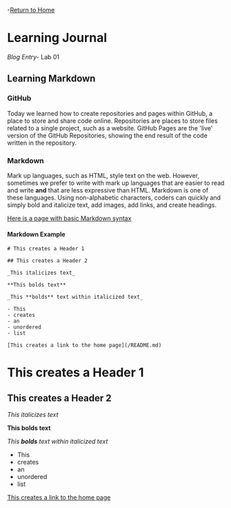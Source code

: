 -[Return to Home](/README.md)

# Learning Journal
*Blog Entry-* Lab 01

## Learning Markdown

### GitHub
Today we learned how to create repositories and pages within GitHub, a place to store and share code online.  Repositories are places to store files related to a single project, such as a website.  GitHub Pages are the 'live' version of the GitHub Repositories, showing the end result of the code written in the repository.

### Markdown

Mark up languages, such as HTML, style text on the web.  However, sometimes we prefer to write with mark up languages that are easier to read and write **and** that are less expressive than HTML.  Markdown is one of these languages.  Using non-alphabetic characters, coders can quickly and simply bold and italicize text, add images, add links, and create headings.

[Here is a page with basic Markdown syntax](https://www.markdownguide.org/basic-syntax/#overview)

#### Markdown Example
~~~
# This creates a Header 1

## This creates a Header 2

_This italicizes text_

**This bolds text**

_This **bolds** text within italicized text_

- This
- creates
- an
- unordered
- list

[This creates a link to the home page](/README.md)
~~~

# This creates a Header 1

## This creates a Header 2

_This italicizes text_

**This bolds text**

_This **bolds** text within italicized text_

- This
- creates
- an
- unordered
- list

[This creates a link to the home page](/README.md)
